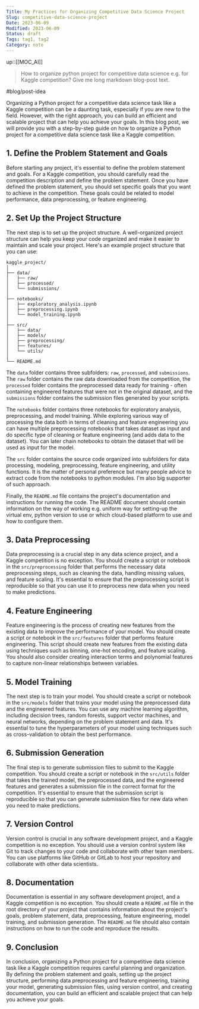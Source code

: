 ```yaml
---
Title: My Practices for Organizing Competitive Data Science Project
Slug: competitive-data-science-project
Date: 2023-06-09
Modified: 2023-06-09
Status: draft
Tags: tag1, tag2
Category: note
---
```


up::[[MOC_AI]]

> How to organize python project for competitive data science e.g. for Kaggle competition? Give me long markdown blog-post text.

#blog/post-idea 

Organizing a Python project for a competitive data science task like a Kaggle competition can be a daunting task, especially if you are new to the field. However, with the right approach, you can build an efficient and scalable project that can help you achieve your goals. In this blog post, we will provide you with a step-by-step guide on how to organize a Python project for a competitive data science task like a Kaggle competition.

## 1. Define the Problem Statement and Goals

Before starting any project, it's essential to define the problem statement and goals. For a Kaggle competition, you should carefully read the competition description and define the problem statement. Once you have defined the problem statement, you should set specific goals that you want to achieve in the competition. These goals could be related to model performance, data preprocessing, or feature engineering.

## 2. Set Up the Project Structure

The next step is to set up the project structure. A well-organized project structure can help you keep your code organized and make it easier to maintain and scale your project. Here's an example project structure that you can use:

```
kaggle_project/
│
├── data/
│   ├── raw/
│   ├── processed/
│   └── submissions/
│
├── notebooks/
│   ├── exploratory_analysis.ipynb
│   ├── preprocessing.ipynb
│   └── model_training.ipynb
│
├── src/
│   ├── data/
│   ├── models/
│   ├── preprocessing/
│   ├── features/
│   └── utils/
│
└── README.md

```
The `data` folder contains three subfolders: `raw`, `processed`, and `submissions`. The `raw` folder contains the raw data downloaded from the competition, the `processed` folder contains the preprocessed data ready for training - often containing engineered features that were not in the original dataset, and the `submissions` folder contains the submission files generated by your scripts.

The `notebooks` folder contains three notebooks for exploratory analysis, preprocessing, and model training. While exploring various way of processing the data both in terms of cleaning and feature engineering you can have multiple preprocessing notebooks that takes dataset as input and do specific type of cleaning or feature engineering (and adds data to the dataset). You can later chain notebooks to obtain the dataset that will be used as input for the model.

The `src` folder contains the source code organized into subfolders for data processing, modeling, preprocessing, feature engineering, and utility functions. It is the matter of personal preference but many people advice to extract code from the notebooks to python modules. I'm also big supporter of such approach. 

Finally, the `README.md` file contains the project's documentation and instructions for running the code. The README document should contain information on the way of working e.g. uniform way for setting-up the virtual env, python version to use or which cloud-based platform to use and how to configure them.

## 3. Data Preprocessing

Data preprocessing is a crucial step in any data science project, and a Kaggle competition is no exception. You should create a script or notebook in the `src/preprocessing` folder that performs the necessary data preprocessing steps, such as cleaning the data, handling missing values, and feature scaling. It's essential to ensure that the preprocessing script is reproducible so that you can use it to preprocess new data when you need to make predictions.

## 4. Feature Engineering

Feature engineering is the process of creating new features from the existing data to improve the performance of your model. You should create a script or notebook in the `src/features` folder that performs feature engineering. This script should create new features from the existing data using techniques such as binning, one-hot encoding, and feature scaling. You should also consider creating interaction terms and polynomial features to capture non-linear relationships between variables.

## 5. Model Training

The next step is to train your model. You should create a script or notebook in the `src/models` folder that trains your model using the preprocessed data and the engineered features. You can use any machine learning algorithm, including decision trees, random forests, support vector machines, and neural networks, depending on the problem statement and data. It's essential to tune the hyperparameters of your model using techniques such as cross-validation to obtain the best performance.

## 6. Submission Generation

The final step is to generate submission files to submit to the Kaggle competition. You should create a script or notebook in the `src/utils` folder that takes the trained model, the preprocessed data, and the engineered features and generates a submission file in the correct format for the competition. It's essential to ensure that the submission script is reproducible so that you can generate submission files for new data when you need to make predictions.

## 7. Version Control

Version control is crucial in any software development project, and a Kaggle competition is no exception. You should use a version control system like Git to track changes to your code and collaborate with other team members. You can use platforms like GitHub or GitLab to host your repository and collaborate with other data scientists.

## 8. Documentation

Documentation is essential in any software development project, and a Kaggle competition is no exception. You should create a `README.md` file in the root directory of your project that contains information about the project's goals, problem statement, data, preprocessing, feature engineering, model training, and submission generation. The `README.md` file should also contain instructions on how to run the code and reproduce the results.

## 9. Conclusion

In conclusion, organizing a Python project for a competitive data science task like a Kaggle competition requires careful planning and organization. By defining the problem statement and goals, setting up the project structure, performing data preprocessing and feature engineering, training your model, generating submission files, using version control, and creating documentation, you can build an efficient and scalable project that can help you achieve your goals.